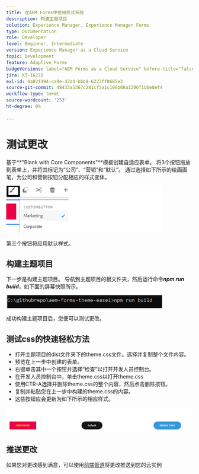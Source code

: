 ```yaml
---
title: 在AEM Forms中使用样式系统
description: 构建主题项目
solution: Experience Manager, Experience Manager Forms
type: Documentation
role: Developer
level: Beginner, Intermediate
version: Experience Manager as a Cloud Service
topic: Development
feature: Adaptive Forms
badgeVersions: label="AEM Forms as a Cloud Service" before-title="false"
jira: KT-16276
exl-id: 4a02f494-ca0e-42d4-bbb9-6223ff8685e3
source-git-commit: 48433a5367c281cf5a1c106b08a1306f1b0e8ef4
workflow-type: tm+mt
source-wordcount: '253'
ht-degree: 0%

---
```


# 测试更改

基于&#x200B;**&quot;Blank with Core Components&quot;**模板创建自适应表单。 将3个按钮拖放到表单上，并将其标记为“公司”、“营销”和“默认”。
通过选择如下所示的绘画画笔，为公司和营销按钮分配相应的样式变体。

![样式](assets/marketing-variation.png)

第三个按钮将应用默认样式。

## 构建主题项目

下一步是构建主题项目。 导航到主题项目的根文件夹，然后运行命令&#x200B;_**npm run build**_，如下面的屏幕快照所示。

![生成主题](assets/build-theme.png)

成功构建主题项目后，您便可以测试更改。

## 测试css的快速轻松方法

* 打开主题项目的dist文件夹下的theme.css文件。选择并复制整个文件内容。
* 预览在上一步中创建的表单。
* 右键单击其中一个按钮并选择“检查”以打开开发人员控制台。
* 在开发人员控制台中，单击theme.css以打开theme.css
* 使用CTR-A选择并删除theme.css的整个内容，然后点击删除按钮。
* 复制并粘贴您在上一步中构建的theme.css的内容。
* 这些按钮应会更新为如下所示的相应样式。

![最终按钮](assets/final-state-buttons.png)

## 推送更改

如果您对更改感到满意，可以使用[前端管道](https://experienceleague.adobe.com/en/docs/experience-manager-learn/getting-started-wknd-tutorial-develop/enable-frontend-pipeline-devops/create-frontend-pipeline)将更改推送到您的云实例
